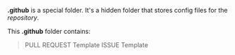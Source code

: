 **.github** is a special folder. It's a hidden folder that stores config files for the *repository*.

This **.github** folder contains:
> PULL REQUEST Template
> ISSUE Template
